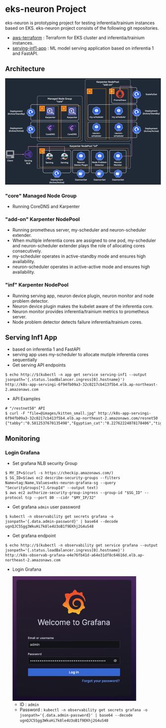 # eks-neuron Project

eks-neuron is prototyping project for testing inferentia/trainium instances based on EKS. eks-neuron project consists of the following git repositories.

* [aws-terraform](https://github.com/ssup2-playground/eks-neuron_aws-terraform) : Terraform for EKS cluster and inferentia/trainium instances.
* [serving-inf1-app](https://github.com/ssup2-playground/eks-neuron_serving-inf1-app) : ML model serving application based on inferentia 1 and FastAPI.

## Architecture

<img src="/images/architecture.png" width="800"/>

### "core" Managed Node Group

* Running CoreDNS and Karpenter

### "add-on" Karpenter NodePool

* Running prometheus server, my-scheduler and neuron-scheduler extender.
* When multiple inferentia cores are assigned to one pod, my-scheduler and neuron-scheduler extender plays the role of allocating cores consecutively.
* my-scheduler operates in active-standby mode and ensures high availability.
* neuron-scheduler operates in active-active mode and ensures high availability.

### "inf" Karpenter NodePool

* Running serving app, neuron device plugin, neuron monitor and node problem detector.
* Neuron device plugin makes the kubelet aware of the inferentia core.
* Neuron monitor provides inferentia/trainium metrics to prometheus server. 
* Node problem detector detects failure inferentia/trainium cores.

## Serving Inf1 App

* based on inferentia 1 and FastAPI
* serving app uses my-scheduler to allocate mutiple inferentia cores sequentially
* Get serving API endpoints
```shell
$ echo http://$(kubectl -n app get service serving-inf1 --output jsonpath='{.status.loadBalancer.ingress[0].hostname}')
http://k8s-app-servingi-6f94fb09a3-32c0217cb413f5b4.elb.ap-northeast-2.amazonaws.com
```
* API Examples
```shell
# "/restnet50" API
$ curl -F "file=@images/kitten_small.jpg" http://k8s-app-servingi-6f94fb09a3-32c0217cb413f5b4.elb.ap-northeast-2.amazonaws.com/resnet50
{"tabby":"0.5812537670135498","Egyptian_cat":"0.22762224078178406","tiger_cat":"0.10100676119327545","lynx":"0.07389812916517258","tiger":"0.010001023299992085"}
```

## Monitoring

### Login Grafana

* Set grafana NLB security Group
```
$ MY_IP=$(curl -s https://checkip.amazonaws.com/)
$ SG_ID=$(aws ec2 describe-security-groups --filters Name=tag:Name,Values=eks-neuron-grafana-sg --query "SecurityGroups[*].GroupId" --output text)
$ aws ec2 authorize-security-group-ingress --group-id "$SG_ID" --protocol tcp --port 80 --cidr "$MY_IP/32"
```

* Get grafana `admin` user password
```
$ kubectl -n observability get secrets grafana -o jsonpath='{.data.admin-password}' | base64 --decode
ugnQJC5Sgg3WkuHi7k8le4U3oB1f9EKhj2G4uS48
```

* Get grafana endpoint
```shell
$ echo http://$(kubectl -n observability get service grafana --output jsonpath='{.status.loadBalancer.ingress[0].hostname}')
http://k8s-observab-grafana-e4e76fb41d-a64e31df8c64616d.elb.ap-northeast-2.amazonaws.com
```


* Login Grafana

  <img src="/images/grafana-login.png" width="400"/>

  * ID : `admin`
  * Password : `kubectl -n observability get secrets grafana -o jsonpath='{.data.admin-password}' | base64 --decode ugnQJC5Sgg3WkuHi7k8le4U3oB1f9EKhj2G4uS48`

